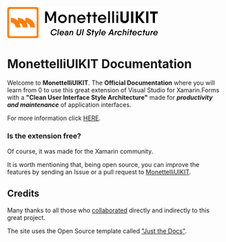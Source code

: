 <img src="https://raw.githubusercontent.com/MonettelliUIKIT/monettelliuikit.github.io/master/assets/images/MonettelliUIKIT_Logo_2.png" width="350px" />

# MonettelliUIKIT Documentation

Welcome to **MonettelliUIKIT**. The **Official Documentation** where you will learn from 0 to use this great extension of Visual Studio for Xamarin.Forms with a **"Clean User Interface Style Architecture"** made for ***productivity and maintenance*** of application interfaces.

For more information click <a href="https://monettelliuikit.github.io" target="_blank">HERE</a>.

### Is the extension free?

Of course, it was made for the Xamarin community.

It is worth mentioning that, being open source, you can improve the features by sending an Issue or a pull request to <a href="https://github.com/MonettelliUIKIT/MonettelliUIKIT" target="_blank">MonettelliUIKIT</a>.

## Credits

Many thanks to all those who <a href="https://monettelliuikit.github.io" target="_blank">collaborated</a> directly and indirectly to this great project.

The site uses the Open Source template called <a href="https://monettelliuikit.github.io/docs/credits" target="_blank">"Just the Docs"</a>.
